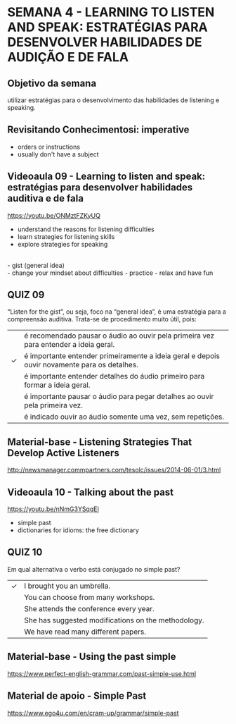 # SEMANA 4 - LEARNING TO LISTEN AND SPEAK: ESTRATÉGIAS PARA DESENVOLVER HABILIDADES DE AUDIÇÃO E DE FALA

## Objetivo da semana
utilizar estratégias para o desenvolvimento das habilidades de listening e speaking.

## Revisitando Conhecimentosi: imperative
- orders or instructions
- usually don't have a subject


## Videoaula 09 - Learning to listen and speak: estratégias para desenvolver habilidades auditiva e de fala
https://youtu.be/ONMztFZKyUQ

- understand the reasons for listening difficulties
- learn strategies for listening skills
- explore strategies for speaking
<br>
- gist (general idea)
<br>
- change your mindset about difficulties
- practice
- relax and have fun

## QUIZ 09
“Listen for the gist”, ou seja, foco na “general idea”, é uma estratégia para a compreensão auditiva. Trata-se de procedimento muito útil, pois:

|  |  |
|:---:|:---|
|  | é recomendado pausar o áudio ao ouvir pela primeira vez para entender a ideia geral.|
| &check; | é importante entender primeiramente a ideia geral e depois ouvir novamente para os detalhes. |
|  | é importante entender detalhes do áudio primeiro para formar a ideia geral. |
|  | é importante pausar o áudio para pegar detalhes ao ouvir pela primeira vez. |
|  | é indicado ouvir ao áudio somente uma vez, sem repetições. |


## Material-base - Listening Strategies That Develop Active Listeners
http://newsmanager.commpartners.com/tesolc/issues/2014-06-01/3.html

## Videoaula 10 - Talking about the past
https://youtu.be/nNmG3YSqqEI

- simple past
- dictionaries for idioms: the free dictionary

## QUIZ 10
Em qual alternativa o verbo está conjugado no simple past?  

|  |  |
|:---:|:---|
| &check; | I brought you an umbrella. |
|  | You can choose from many workshops. |
|  | She attends the conference every year. |
|  | She has suggested modifications on the methodology. |
|  | We have read many different papers. |

## Material-base - Using the past simple
https://www.perfect-english-grammar.com/past-simple-use.html

##  Material de apoio - Simple Past
https://www.ego4u.com/en/cram-up/grammar/simple-past